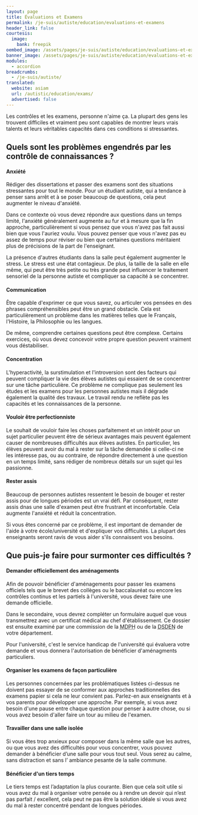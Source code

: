 ```yaml
---
layout: page
title: Évaluations et Examens
permalink: /je-suis/autiste/education/evaluations-et-examens
header_link: false
courtesis:
  image:
    bank: freepik
oembed_image: /assets/pages/je-suis/autiste/education/evaluations-et-examens/opengraph.jpg
banner_image: /assets/pages/je-suis/autiste/education/evaluations-et-examens/banner.jpg
modules:
  - accordion
breadcrumbs:
  - /je-suis/autiste/
translated:
  website: asiam
  url: /autistic/education/exams/
  advertised: false
---
```



Les contrôles et les examens, personne n'aime ça. La plupart des gens les trouvent difficiles et vraiment peu sont capables de montrer leurs vrais talents et leurs véritables capacités dans 
ces conditions si stressantes.

## Quels sont les problèmes engendrés par les contrôle de connaissances&nbsp;?

<amp-accordion animate expand-single-section disable-session-states>
 <section expanded>
  <h4 class="n"><span></span>Anxiété</h4>
  <div>
   <p>Rédiger des dissertations et passer des examens sont des situations stressantes pour tout le monde. Pour un étudiant autiste, qui a tendance à penser sans arrêt et à se poser beaucoup de questions, cela peut augmenter le niveau d'anxiété.</p>
   <p>Dans ce contexte où vous devez répondre aux questions dans un temps limité, l'anxiété généralement augmente au fur et à mesure que la fin approche, particulièrement si vous pensez que vous n'avez pas fait aussi bien que vous l'auriez voulu.
Vous pouvez penser que vous n'avez pas eu assez de temps pour réviser ou bien que certaines questions méritaient plus de précisions de la part de l'enseignant.</p>
   <p>La présence d'autres étudiants dans la salle peut également augmenter le stress. Le stress est une état contagieux. De plus, la taille de la salle en elle même, qui peut être très petite ou très grande peut influencer 
le traitement sensoriel de la personne autiste et compliquer sa capacité à se concentrer.</p>
  </div>
 </section>
 <section>
  <h4 class="n"><span></span>Communication</h4>
  <div>
   <p>Être capable d'exprimer ce que vous savez, ou articuler vos pensées en des phrases compréhensibles peut être un grand obstacle. Cela est particulièrement un problème dans les matières telles que le Français, l'Histoire, la Philosophie ou les langues.</p>
   <p>De même, comprendre certaines questions peut être complexe. Certains exercices, où vous devez concevoir votre propre question peuvent vraiment vous déstabiliser.</p>
  </div>
 </section>
 <section>
  <h4 class="n"><span></span>Concentration</h4>
  <div>
   <p>L'hyperactivité, la surstimulation et l'introversion sont des facteurs qui peuvent compliquer la vie des élèves autistes qui essaient de se concentrer sur une tâche particulière. Ce problème ne complique pas seulement les études et les examens pour 
les personnes autistes mais il dégrade également la qualité des travaux. Le travail rendu ne reflète pas les capacités et les connaissances de la personne.</p>
  </div>
 </section>
 <section>
  <h4 class="n"><span></span>Vouloir être perfectionniste</h4>
  <div>
   <p>Le souhait de vouloir faire les choses parfaitement et un intérêt pour un sujet particulier peuvent être de sérieux avantages mais peuvent également causer de nombreuses difficultés aux élèves autistes.
En particulier, les élèves peuvent avoir du mal à rester sur la tâche demandée si celle-ci ne les intéresse pas, ou au contraire, de répondre directement à une question en un temps limité, sans rédiger de nombreux détails sur un sujet qui les passionne.</p>
  </div>
 </section>
 <section>
  <h4 class="n"><span></span>Rester assis</h4>
  <div>
   <p>Beaucoup de personnes autistes ressentent le besoin de bouger et rester assis pour de longues périodes est un vrai défi. Par conséquent, rester assis dnas une salle d'examen peut être frustrant et inconfortable.
Cela augmente l'anxiété et réduit la concentration.</p>
  <p>Si vous êtes concerné par ce problème, il est important de demander de l'aide à votre école/université et d'expliquer vos difficultés. La plupart des enseignants seront ravis de vous aider s'ils connaissent vos besoins.</p>
  </div>
 </section>
</amp-accordion>


## Que puis-je faire pour surmonter ces difficultés&nbsp;?

<amp-accordion animate expand-single-section disable-session-states>
 <section expanded>
  <h4 class="n"><span></span>Demander officiellement des aménagements</h4>
  <div>
   <p>Afin de pouvoir bénéficier d'aménagements pour passer les examens officiels tels que le brevet des collèges ou le baccalauréat ou encore les contrôles continus et les partiels à l'université, vous devez faire une demande officielle.</p>
   <p>Dans le secondaire, vous devrez compléter un formulaire auquel que vous transmettrez avec un certificat médical au chef d'établissement. Ce dossier est ensuite examiné par une commission de la <abbr title="Maison Départementale des Personnes Handicapées">MDPH</abbr> ou de la <abbr title="Direction des Services Départementaux de l'Éducation Nationale">DSDEN</abbr> de votre département.</p>
   <p>Pour l'université, c'est le service handicap de l'université qui évaluera votre demande et vous donnera l'autorisation de bénéficier d'aménagments particuliers.</p>
  </div>
 </section>
 <section>
  <h4 class="n"><span></span>Organiser les examens de façon particulière</h4>
  <div>
   <p>Les personnes concernées par les problématiques listées ci-dessus ne doivent pas essayer de se conformer aux approches traditionnelles des examens papier si cela ne leur convient pas. Parlez-en aux enseignants et à vos parents
pour développer une approche. Par exemple, si vous avez besoin d'une pause entre chaque question pour penser à autre chose, ou si vous avez besoin d'aller faire un tour au milieu de l'examen.</p>
  </div>
 </section>
 <section>
  <h4 class="n"><span></span>Travailler dans une salle isolée</h4>
  <div>
   <p>Si vous êtes trop anxieux pour composer dans la même salle que les autres, ou que vous avez des difficultés pour vous concentrer, vous pouvez demander à bénéficier d’une salle pour vous tout seul. Vous serez au calme, sans distraction et sans l’
ambiance pesante de la salle commune.</p>
  </div>
 </section>
 <section>
  <h4 class="n"><span></span>Bénéficier d'un tiers temps</h4>
  <div>
   <p>Le tiers temps est l’adaptation la plus courante. Bien que cela soit utile si vous avez du mal à organiser votre pensée ou à rendre un devoir qui n’est pas parfait / excellent, cela peut ne pas être la solution idéale si vous avez du mal à rester concentré pendant de longues périodes.</p>
  </div>
 </section>
</amp-accordion>

